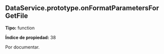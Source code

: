 ## DataService.prototype.onFormatParametersForGetFile

**Tipo:** function

**Índice de propiedad:** 38

Por documentar.



